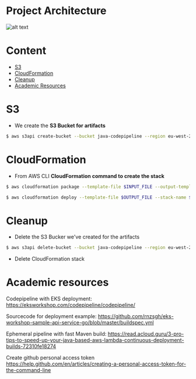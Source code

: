# Project Architecture

![alt text](https://scratchpad.blog/images/a-serverless-ci-cd-pipeline-for-sam-applications/sam-ci-cd-pipeline.png)

#

# Content
* [S3](#s3)
* [CloudFormation](#cloudformation)
* [Cleanup](#cleanup)
* [Academic Resources](#academic_resources)

# S3

* We create the **S3 Bucket for artifacts**

```bash
$ aws s3api create-bucket --bucket java-codepipeline --region eu-west-2 --create-bucket-configuration LocationConstraint=eu-west-2
```

# CloudFormation

* From AWS CLI **CloudFormation command to create the stack**

```bash
$ aws cloudformation package --template-file $INPUT_FILE --output-template-file $OUTPUT_FILE --s3-bucket $S3_BUCKET

$ aws cloudformation deploy --template-file $OUTPUT_FILE --stack-name $STACK_NAME --parameter-overrides StageName=$STAGE_NAME S3BucketName=$S3_BUCKET --capabilities CAPABILITY_IAM
```

# Cleanup

* Delete the S3 Bucker we've created for the artifacts
```bash
$ aws s3api delete-bucket --bucket java-codepipeline --region eu-west-2
```
* Delete CloudFormation stack


# Academic resources

Codepipeline with EKS deployment:
https://eksworkshop.com/codepipeline/codepipeline/

Sourcecode for deployment example:
https://github.com/rnzsgh/eks-workshop-sample-api-service-go/blob/master/buildspec.yml

Ephemeral pipeline with fast Maven build:
https://read.acloud.guru/3-pro-tips-to-speed-up-your-java-based-aws-lambda-continuous-deployment-builds-72310fe18274

Create github personal access token
https://help.github.com/en/articles/creating-a-personal-access-token-for-the-command-line
